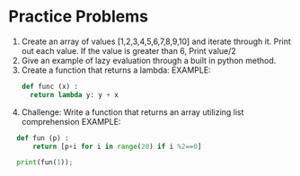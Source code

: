# Practice Problems

1. Create an array of values [1,2,3,4,5,6,7,8,9,10] and iterate through it. Print out each value. If the value is greater than 6, Print value/2
2. Give an example of lazy evaluation through a built in python method.
3. Create a function that returns a lambda:
    EXAMPLE:
    ```python
    def func (x) :
      return lambda y: y + x
    ```
4. Challenge: Write a function that returns an array utilizing list comprehension
  EXAMPLE:
  ```python
    def fun (p) :
        return [p+i for i in range(20) if i %2==0]

    print(fun(1));
  ```



